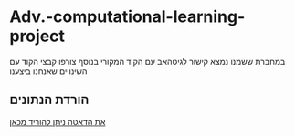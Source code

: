 # Adv.-computational-learning-project
במחברת ששמנו נמצא קישור לגיטהאב עם הקוד המקורי
בנוסף צורפו קבצי הקוד עם השינויים שאנחנו ביצענו
## הורדת הנתונים
[את הדאטה ניתן להוריד מכאן]([https://your-download-link.com](https://drive.google.com/file/d/1KPI9UxMySRSYQETQMWRRbErSW1p8QD9K/view?usp=sharing))

